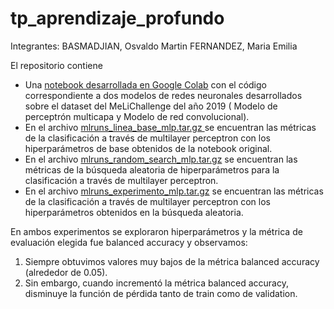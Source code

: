 # tp_aprendizaje_profundo

Integrantes:
BASMADJIAN, Osvaldo Martin
FERNANDEZ, Maria Emilia
 
El repositorio contiene
- Una [notebook desarrollada en Google Colab](https://colab.research.google.com/drive/14TmnnhidXVtJ8tmeZa_jq-A17qTvlDbZ?usp=sharing) con el código correspondiente a dos modelos de redes neuronales desarrollados sobre el dataset del MeLiChallenge del año 2019 ( Modelo de perceptrón multicapa y Modelo de red convolucional).
- En el archivo [mlruns_linea_base_mlp.tar.gz ](https://github.com/martinbas/tp_aprendizaje_profundo/blob/main/mlruns_linea_base_mlp.tar.gz) se encuentran las métricas de la clasificación a través de multilayer perceptron con los hiperparámetros de base obtenidos de la notebook original.
- En el archivo [mlruns_random_search_mlp.tar.gz](https://github.com/martinbas/tp_aprendizaje_profundo/blob/main/mlruns_random_search_mlp.tar.gz) se encuentran las métricas de la búsqueda aleatoria de hiperparámetros para la clasificación a través de multilayer perceptron.
- En el archivo [mlruns_experimento_mlp.tar.gz](https://github.com/martinbas/tp_aprendizaje_profundo/blob/main/mlruns_experimento_mlp.tar.gz) se encuentran las métricas de la clasificación a través de multilayer perceptron con los hiperparámetros obtenidos en la búsqueda aleatoria.
 
En ambos experimentos se exploraron hiperparámetros y la métrica de evaluación elegida fue balanced accuracy y observamos:
1. Siempre obtuvimos valores muy bajos de la métrica balanced accuracy (alrededor de 0.05).
2. Sin embargo, cuando incrementó la métrica balanced accuracy, disminuye la función de pérdida tanto de train como de validation.
